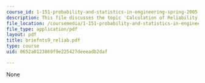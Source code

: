 ```yaml
---
course_id: 1-151-probability-and-statistics-in-engineering-spring-2005
description: This file discusses the topic 'Calculation of Reliability Index, Beta'.
file_location: /coursemedia/1-151-probability-and-statistics-in-engineering-spring-2005/0652a0123869f9e225427deeeadb2daf_briefnts9_reliab.pdf
file_type: application/pdf
layout: pdf
title: briefnts9_reliab.pdf
type: course
uid: 0652a0123869f9e225427deeeadb2daf

---
```

None